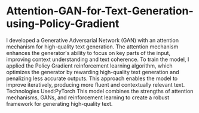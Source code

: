 # Attention-GAN-for-Text-Generation-using-Policy-Gradient

I developed a Generative Adversarial Network (GAN) with an attention mechanism for high-quality text generation. The attention mechanism enhances the generator's ability to focus on key parts of the input, improving context understanding and text coherence. To train the model, I applied the Policy Gradient reinforcement learning algorithm, which optimizes the generator by rewarding high-quality text generation and penalizing less accurate outputs. This approach enables the model to improve iteratively, producing more fluent and contextually relevant text. Technologies Used:PyTorch This model combines the strengths of attention mechanisms, GANs, and reinforcement learning to create a robust framework for generating high-quality text.
